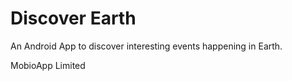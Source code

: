 # Discover Earth
An Android App to discover interesting events happening in Earth.

MobioApp Limited
